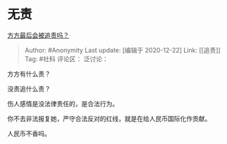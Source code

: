 # 无责
[方方最后会被追责吗？](https://www.zhihu.com/question/386269507/answer/1148869337)

> Author: #Anonymity
> Last update: [编辑于 2020-12-22]
> Link: [[追责]]
> Tag: #社科
> 评论区：
> 泛讨论：

方方有什么责？

没责追什么责？

伤人感情是没法律责任的，是合法行为。

你不去非法报复她，严守合法反对的红线，就是在给人民币国际化作贡献。

人民币不香吗。
